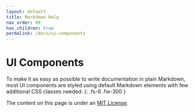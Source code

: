 ```yaml
---
layout: default
title: Markdown Help
nav_order: 99
has_children: true
permalink: /docs/ui-components
---
```


# UI Components

To make it as easy as possible to write documentation in plain Markdown, most UI components are styled using default Markdown elements with few additional CSS classes needed.
{: .fs-6 .fw-300 }


The content on this page is under an [MIT License](https://github.com/TennesseeLunabotics/docs/blob/main/LICENSE).